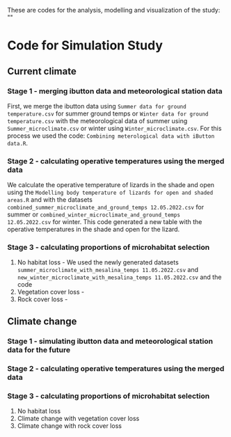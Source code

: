 These are codes for the analysis, modelling and visualization of the study: "" 

# Code for Simulation Study

## Current climate

### Stage 1 - merging ibutton data and meteorological station data
First, we merge the ibutton data using `Summer data for ground temperature.csv` for summer ground temps or `Winter data for ground temperature.csv` with the meteorological data of summer using `Summer_microclimate.csv` or winter using `Winter_microclimate.csv`. For this process we used the code: `Combining meterological data with iButton data.R`.
### Stage 2 - calculating operative temperatures using the merged data

We calculate the operative temperature of lizards in the shade and open using the `Modelling body temperature of lizards for open and shaded areas.R` and with the datasets `combined_summer_microclimate_and_ground_temps 12.05.2022.csv` for summer or `combined_winter_microclimate_and_ground_temps 12.05.2022.csv` for winter. This code generated a new table with the operative temperatures in the shade and open for the lizard.

### Stage 3 - calculating proportions of microhabitat selection

1. No habitat loss - We used the newly generated datasets `summer_microclimate_with_mesalina_temps 11.05.2022.csv` and `new_winter_microclimate_with_mesalina_temps 11.05.2022.csv` and the code 
2. Vegetation cover loss - 
3. Rock cover loss - 

## Climate change

### Stage 1 - simulating ibutton data and meteorological station data for the future

### Stage 2 - calculating operative temperatures using the merged data

### Stage 3 - calculating proportions of microhabitat selection

1. No habitat loss  
2. Climate change with vegetation cover loss
3. Climate change with rock cover loss

